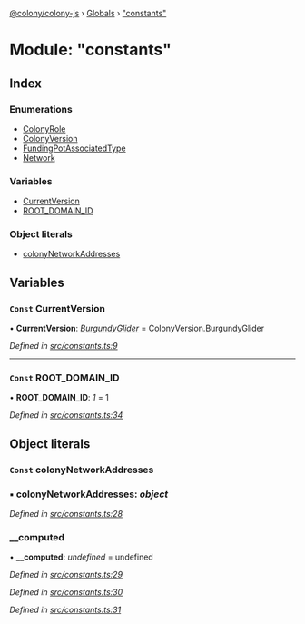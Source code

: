 [@colony/colony-js](../README.md) › [Globals](../globals.md) › ["constants"](_constants_.md)

# Module: "constants"

## Index

### Enumerations

* [ColonyRole](../enums/_constants_.colonyrole.md)
* [ColonyVersion](../enums/_constants_.colonyversion.md)
* [FundingPotAssociatedType](../enums/_constants_.fundingpotassociatedtype.md)
* [Network](../enums/_constants_.network.md)

### Variables

* [CurrentVersion](_constants_.md#const-currentversion)
* [ROOT_DOMAIN_ID](_constants_.md#const-root_domain_id)

### Object literals

* [colonyNetworkAddresses](_constants_.md#const-colonynetworkaddresses)

## Variables

### `Const` CurrentVersion

• **CurrentVersion**: *[BurgundyGlider](../enums/_constants_.colonyversion.md#burgundyglider)* = ColonyVersion.BurgundyGlider

*Defined in [src/constants.ts:9](https://github.com/JoinColony/colonyJS/blob/60b53ae/src/constants.ts#L9)*

___

### `Const` ROOT_DOMAIN_ID

• **ROOT_DOMAIN_ID**: *1* = 1

*Defined in [src/constants.ts:34](https://github.com/JoinColony/colonyJS/blob/60b53ae/src/constants.ts#L34)*

## Object literals

### `Const` colonyNetworkAddresses

### ▪ **colonyNetworkAddresses**: *object*

*Defined in [src/constants.ts:28](https://github.com/JoinColony/colonyJS/blob/60b53ae/src/constants.ts#L28)*

###  __computed

• **__computed**: *undefined* = undefined

*Defined in [src/constants.ts:29](https://github.com/JoinColony/colonyJS/blob/60b53ae/src/constants.ts#L29)*

*Defined in [src/constants.ts:30](https://github.com/JoinColony/colonyJS/blob/60b53ae/src/constants.ts#L30)*

*Defined in [src/constants.ts:31](https://github.com/JoinColony/colonyJS/blob/60b53ae/src/constants.ts#L31)*
